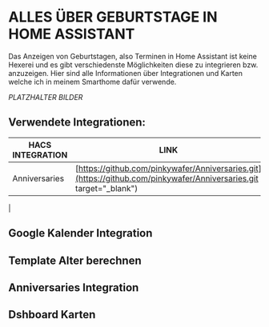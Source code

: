 # ALLES ÜBER GEBURTSTAGE IN HOME ASSISTANT

Das Anzeigen von Geburtstagen, also Terminen in Home Assistant ist keine Hexerei und es gibt verschiedenste Möglichkeiten diese zu integrieren bzw. anzuzeigen. Hier sind alle Informationen über Integrationen und Karten welche ich in meinem Smarthome dafür verwende.

*PLATZHALTER BILDER*
<!-- Dies ist ein nicht sichtbarer Kommentar -->
## Verwendete Integrationen:

<!-- CODE ZUM KOPIEREN -->

| **HACS INTEGRATION** | **LINK** |
| --- | --- |
| Anniversaries | [https://github.com/pinkywafer/Anniversaries.git](https://github.com/pinkywafer/Anniversaries.git target="_blank")
 |

## Google Kalender Integration


## Template Alter berechnen


## Anniversaries Integration


## Dshboard Karten